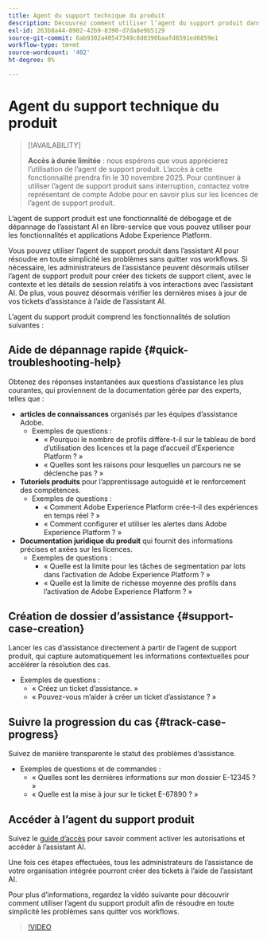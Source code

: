 ```yaml
---
title: Agent du support technique du produit
description: Découvrez comment utiliser l’agent du support produit dans l’assistant AI pour rationaliser le dépannage et le processus de classement des tickets du support client.
exl-id: 263b8a44-8902-42b9-8390-d7da8e9b5129
source-git-commit: 6ab9302a40547349c8d0390baafd8591ed6859e1
workflow-type: tm+mt
source-wordcount: '402'
ht-degree: 0%

---
```


# Agent du support technique du produit

>[!AVAILABILITY]
>
>**Accès à durée limitée** : nous espérons que vous apprécierez l’utilisation de l’agent de support produit. L’accès à cette fonctionnalité prendra fin le 30 novembre 2025. Pour continuer à utiliser l’agent de support produit sans interruption, contactez votre représentant de compte Adobe pour en savoir plus sur les licences de l’agent de support produit.

L’agent de support produit est une fonctionnalité de débogage et de dépannage de l’assistant AI en libre-service que vous pouvez utiliser pour les fonctionnalités et applications Adobe Experience Platform.

Vous pouvez utiliser l’agent de support produit dans l’assistant AI pour résoudre en toute simplicité les problèmes sans quitter vos workflows. Si nécessaire, les administrateurs de l’assistance peuvent désormais utiliser l’agent de support produit pour créer des tickets de support client, avec le contexte et les détails de session relatifs à vos interactions avec l’assistant AI. De plus, vous pouvez désormais vérifier les dernières mises à jour de vos tickets d’assistance à l’aide de l’assistant AI.

L’agent du support produit comprend les fonctionnalités de solution suivantes :

## Aide de dépannage rapide {#quick-troubleshooting-help}

Obtenez des réponses instantanées aux questions d’assistance les plus courantes, qui proviennent de la documentation gérée par des experts, telles que :

* **articles de connaissances** organisés par les équipes d’assistance Adobe.
   * Exemples de questions :
      * « Pourquoi le nombre de profils diffère-t-il sur le tableau de bord d’utilisation des licences et la page d’accueil d’Experience Platform ? »
      * « Quelles sont les raisons pour lesquelles un parcours ne se déclenche pas ? »
* **Tutoriels produits** pour l’apprentissage autoguidé et le renforcement des compétences.
   * Exemples de questions :
      * « Comment Adobe Experience Platform crée-t-il des expériences en temps réel ? »
      * « Comment configurer et utiliser les alertes dans Adobe Experience Platform ? »
* **Documentation juridique du produit** qui fournit des informations précises et axées sur les licences.
   * Exemples de questions :
      * « Quelle est la limite pour les tâches de segmentation par lots dans l’activation de Adobe Experience Platform ? »
      * « Quelle est la limite de richesse moyenne des profils dans l’activation de Adobe Experience Platform ? »

## Création de dossier d’assistance {#support-case-creation}

Lancer les cas d’assistance directement à partir de l’agent de support produit, qui capture automatiquement les informations contextuelles pour accélérer la résolution des cas.

* Exemples de questions :
   * « Créez un ticket d’assistance. »
   * « Pouvez-vous m’aider à créer un ticket d’assistance ? »

## Suivre la progression du cas {#track-case-progress}

Suivez de manière transparente le statut des problèmes d’assistance.

* Exemples de questions et de commandes :
   * « Quelles sont les dernières informations sur mon dossier E-12345 ? »
   * « Quelle est la mise à jour sur le ticket E-67890 ? »

## Accéder à l’agent du support produit

Suivez le [guide d’accès](../access.md) pour savoir comment activer les autorisations et accéder à l’assistant AI.

Une fois ces étapes effectuées, tous les administrateurs de l’assistance de votre organisation intégrée pourront créer des tickets à l’aide de l’assistant AI.

Pour plus d’informations, regardez la vidéo suivante pour découvrir comment utiliser l’agent du support produit afin de résoudre en toute simplicité les problèmes sans quitter vos workflows.

>[!VIDEO](https://video.tv.adobe.com/v/3443185?learn=on&captions=fre_fr)

